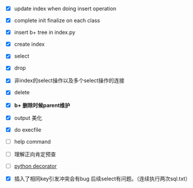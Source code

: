 - [x] update index when doing insert operation
- [x] complete init finalize on each class
- [x] insert b+ tree in index.py
- [x] create index
- [x] select
- [x] drop
- [x] 非index的select操作以及多个select操作的连接
- [x] delete
- [x] **b+ 删除时候parent维护**
- [x] output 美化
- [x] do execfile
- [ ] help command
- [ ]  理解正向肯定预查
- [ ] [python decorator](https://www.cnblogs.com/cicaday/p/python-decorator.html )
- [x] 插入了相同key引发冲突会有bug 后续select有问题。（连续执行两次sql.txt）









